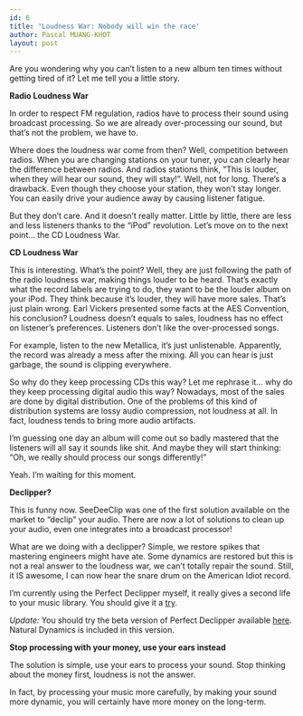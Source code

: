 ```yaml
---
id: 6
title: 'Loudness War: Nobody will win the race'
author: Pascal MUANG-KHOT
layout: post
---
```

Are you wondering why you can&#8217;t listen to a new album ten times without getting tired of it? Let me tell you a little story.

**Radio Loudness War**

In order to respect FM regulation, radios have to process their sound using broadcast processing. So we are already over-processing our sound, but that&#8217;s not the problem, we have to.

Where does the loudness war come from then? Well, competition between radios. When you are changing stations on your tuner, you can clearly hear the difference between radios. And radios stations think, &#8220;This is louder, when they will hear our sound, they will stay!&#8221;. Well, not for long. There&#8217;s a drawback. Even though they choose your station, they won&#8217;t stay longer. You can easily drive your audience away by causing listener fatigue.

But they don&#8217;t care. And it doesn&#8217;t really matter. Little by little, there are less and less listeners thanks to the &#8220;iPod&#8221; revolution. Let&#8217;s move on to the next point&#8230; the CD Loudness War.

**CD Loudness War**

This is interesting. What&#8217;s the point? Well, they are just following the path of the radio loudness war, making things louder to be heard. That&#8217;s exactly what the record labels are trying to do, they want to be the louder album on your iPod. They think because it&#8217;s louder, they will have more sales. That&#8217;s just plain wrong. Earl Vickers presented some facts at the AES Convention, his conclusion? Loudness doesn&#8217;t equals to sales, loudness has no effect on listener&#8217;s preferences. Listeners don&#8217;t like the over-processed songs.

For example, listen to the new Metallica, it&#8217;s just unlistenable. Apparently, the record was already a mess after the mixing. All you can hear is just garbage, the sound is clipping everywhere.

So why do they keep processing CDs this way? Let me rephrase it&#8230; why do they keep processing digital audio this way? Nowadays, most of the sales are done by digital distribution. One of the problems of this kind of distribution systems are lossy audio compression, not loudness at all. In fact, loudness tends to bring more audio artifacts.

I&#8217;m guessing one day an album will come out so badly mastered that the listeners will all say it sounds like shit. And maybe they will start thinking: &#8220;Oh, we really should process our songs differently!&#8221;

Yeah. I&#8217;m waiting for this moment.

**Declipper?**

This is funny now. SeeDeeClip was one of the first solution available on the market to &#8220;declip&#8221; your audio. There are now a lot of solutions to clean up your audio, even one integrates into a broadcast processor!

What are we doing with a declipper? Simple, we restore spikes that mastering engineers might have ate. Some dynamics are restored but this is not a real answer to the loudness war, we can&#8217;t totally repair the sound. Still, it IS awesome, I can now hear the snare drum on the American Idiot record.

I&#8217;m currently using the Perfect Declipper myself, it really gives a second life to your music library. You should give it a [try][1].

*Update:* You should try the beta version of Perfect Declipper available [here][2]. Natural Dynamics is included in this version.

**Stop processing with your money, use your ears instead**

The solution is simple, use your ears to process your sound. Stop thinking about the money first, loudness is not the answer.

In fact, by processing your music more carefully, by making your sound more dynamic, you will certainly have more money on the long-term.

 [1]: http://perfectdeclipper.com/
 [2]: http://forums.stereotool.com/viewtopic.php?f=14&t=5450
